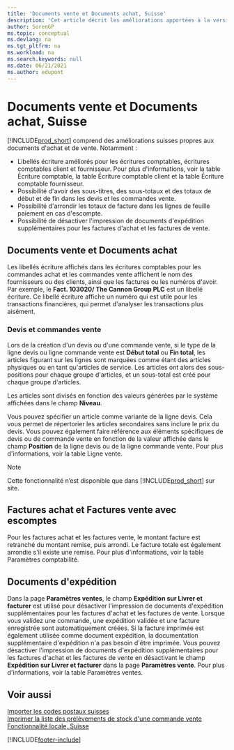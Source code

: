 ```yaml
---
title: 'Documents vente et Documents achat, Suisse'
description: 'Cet article décrit les améliorations apportées à la version suisse de Business Central, notamment aux fonctions spéciales des documents vente et achat en Suisse.'
author: SorenGP
ms.topic: conceptual
ms.devlang: na
ms.tgt_pltfrm: na
ms.workload: na
ms.search.keywords: null
ms.date: 06/21/2021
ms.author: edupont
---
```

# <a name="swiss-purchase-documents-and-sales-documents"></a><a name="swiss-purchase-documents-and-sales-documents"></a>Documents vente et Documents achat, Suisse
[!INCLUDE[prod_short](../../includes/prod_short.md)] comprend des améliorations suisses propres aux documents d'achat et de vente. Notamment :  

- Libellés écriture améliorés pour les écritures comptables, écritures comptables client et fournisseur. Pour plus d'informations, voir la table Écriture comptable, la table Écriture comptable client et la table Écriture comptable fournisseur.  
- Possibilité d'avoir des sous-titres, des sous-totaux et des totaux de début et de fin dans les devis et les commandes vente.  
- Possibilité d'arrondir les totaux de facture dans les lignes de feuille paiement en cas d'escompte.  
- Possibilité de désactiver l'impression de documents d'expédition supplémentaires pour les factures d'achat et les factures de vente.  

## <a name="purchase-documents-and-sales-documents"></a><a name="purchase-documents-and-sales-documents"></a>Documents vente et Documents achat
Les libellés écriture affichés dans les écritures comptables pour les commandes achat et les commandes vente affichent le nom des fournisseurs ou des clients, ainsi que les factures ou les numéros d'avoir. Par exemple, le **Fact. 103020/ The Cannon Group PLC** est un libellé écriture. Ce libellé écriture affiche un numéro qui est utile pour les transactions financières, qui permet d'analyser les transactions plus aisément.  

### <a name="sales-quotes-and-sales-orders"></a><a name="sales-quotes-and-sales-orders"></a>Devis et commandes vente
Lors de la création d'un devis ou d'une commande vente, si le type de la ligne devis ou ligne commande vente est **Début total** ou **Fin total**, les articles figurant sur les lignes sont marquées comme étant des articles physiques ou en tant qu'articles de service. Les articles ont alors des sous-positions pour chaque groupe d'articles, et un sous-total est créé pour chaque groupe d'articles.  

Les articles sont divisés en fonction des valeurs générées par le système affichées dans le champ **Niveau**.  

Vous pouvez spécifier un article comme variante de la ligne devis. Cela vous permet de répertorier les articles secondaires sans inclure le prix du devis. Vous pouvez également faire référence aux éléments spécifiques de devis ou de commande vente en fonction de la valeur affichée dans le champ **Position** de la ligne devis ou de la ligne commande vente. Pour plus d'informations, voir la table Ligne vente.  

> [!NOTE]
> Cette fonctionnalité n’est disponible que dans [!INCLUDE[prod_short](../../includes/prod_short.md)] sur site.

## <a name="purchase-invoices-and-sales-invoices-with-payment-discounts"></a><a name="purchase-invoices-and-sales-invoices-with-payment-discounts"></a>Factures achat et Factures vente avec escomptes
Pour les factures achat et les factures vente, le montant facture est retranché du montant remise, puis arrondi. Le facture totale est également arrondie s'il existe une remise. Pour plus d'informations, voir la table Paramètres comptabilité.  

## <a name="shipment-documents"></a><a name="shipment-documents"></a>Documents d'expédition
Dans la page **Paramètres ventes**, le champ **Expédition sur Livrer et facturer** est utilisé pour désactiver l'impression de documents d'expédition supplémentaires pour les factures d'achat et les factures de vente. Lorsque vous validez une commande, une expédition validée et une facture enregistrée sont automatiquement créées. Si la facture imprimée est également utilisée comme document expédition, la documentation supplémentaire d'expédition n'a pas besoin d'être imprimée. Vous pouvez désactiver l'impression de documents d'expédition supplémentaires pour les factures d'achat et les factures de vente en désactivant le champ **Expédition sur Livrer et facturer** dans la page **Paramètres vente**. Pour plus d'informations, voir la table Paramètres ventes.  

## <a name="see-also"></a><a name="see-also"></a>Voir aussi
 [Importer les codes postaux suisses](how-to-import-swiss-post-codes.md)   
 [Imprimer la liste des prélèvements de stock d'une commande vente](how-to-print-an-inventory-picking-list-from-a-sales-order.md)   
 [Fonctionnalité locale, Suisse](switzerland-local-functionality.md)


[!INCLUDE[footer-include](../../includes/footer-banner.md)]
